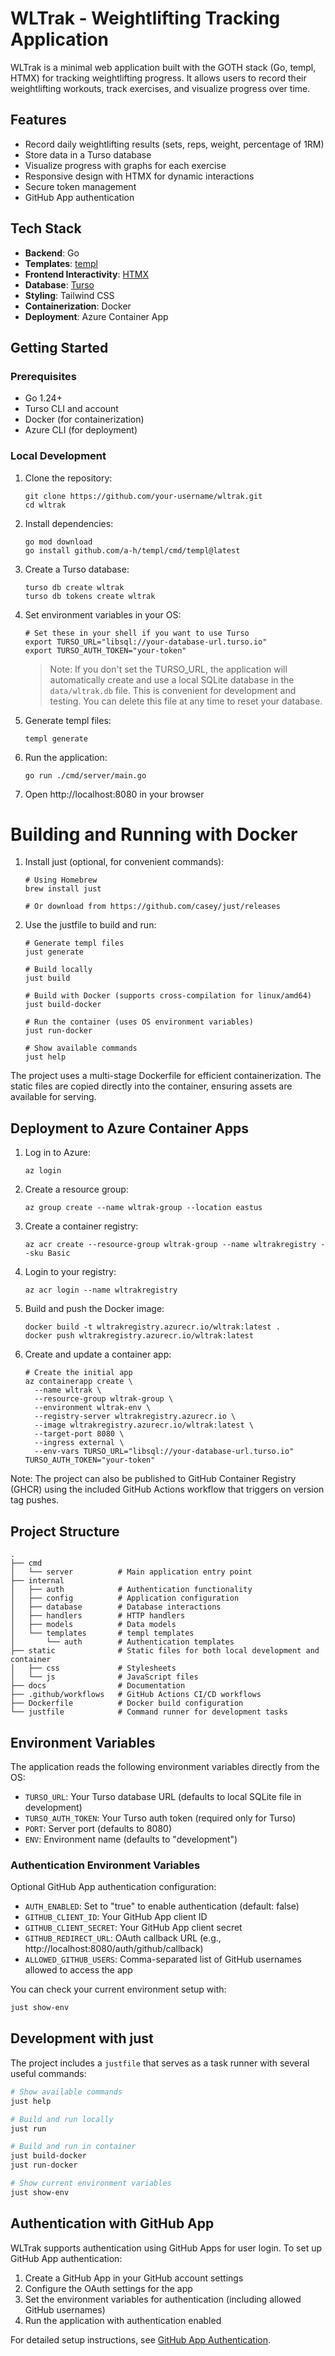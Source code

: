 # WLTrak - Weightlifting Tracking Application

WLTrak is a minimal web application built with the GOTH stack (Go, templ, HTMX) for tracking weightlifting progress. It allows users to record their weightlifting workouts, track exercises, and visualize progress over time.

## Features

- Record daily weightlifting results (sets, reps, weight, percentage of 1RM)
- Store data in a Turso database
- Visualize progress with graphs for each exercise
- Responsive design with HTMX for dynamic interactions
- Secure token management
- GitHub App authentication

## Tech Stack

- **Backend**: Go
- **Templates**: [templ](https://github.com/a-h/templ)
- **Frontend Interactivity**: [HTMX](https://htmx.org/)
- **Database**: [Turso](https://turso.tech/)
- **Styling**: Tailwind CSS
- **Containerization**: Docker
- **Deployment**: Azure Container App

## Getting Started

### Prerequisites

- Go 1.24+
- Turso CLI and account
- Docker (for containerization)
- Azure CLI (for deployment)

### Local Development

1. Clone the repository:
   ```
   git clone https://github.com/your-username/wltrak.git
   cd wltrak
   ```

2. Install dependencies:
   ```
   go mod download
   go install github.com/a-h/templ/cmd/templ@latest
   ```

3. Create a Turso database:
   ```
   turso db create wltrak
   turso db tokens create wltrak
   ```

4. Set environment variables in your OS:
   ```
   # Set these in your shell if you want to use Turso
   export TURSO_URL="libsql://your-database-url.turso.io"
   export TURSO_AUTH_TOKEN="your-token"
   ```

   > Note: If you don't set the TURSO_URL, the application will automatically create and use a local SQLite database in the `data/wltrak.db` file. This is convenient for development and testing. You can delete this file at any time to reset your database.

5. Generate templ files:
   ```
   templ generate
   ```

6. Run the application:
   ```
   go run ./cmd/server/main.go
   ```

7. Open http://localhost:8080 in your browser

# Building and Running with Docker

1. Install just (optional, for convenient commands):
   ```
   # Using Homebrew
   brew install just

   # Or download from https://github.com/casey/just/releases
   ```

2. Use the justfile to build and run:
   ```
   # Generate templ files
   just generate
   
   # Build locally
   just build
   
   # Build with Docker (supports cross-compilation for linux/amd64)
   just build-docker
   
   # Run the container (uses OS environment variables)
   just run-docker
   
   # Show available commands
   just help
   ```

The project uses a multi-stage Dockerfile for efficient containerization. The static files are copied directly into the container, ensuring assets are available for serving.

## Deployment to Azure Container Apps

1. Log in to Azure:
   ```
   az login
   ```

2. Create a resource group:
   ```
   az group create --name wltrak-group --location eastus
   ```

3. Create a container registry:
   ```
   az acr create --resource-group wltrak-group --name wltrakregistry --sku Basic
   ```

4. Login to your registry:
   ```
   az acr login --name wltrakregistry
   ```

5. Build and push the Docker image:
   ```
   docker build -t wltrakregistry.azurecr.io/wltrak:latest .
   docker push wltrakregistry.azurecr.io/wltrak:latest
   ```

6. Create and update a container app:
   ```
   # Create the initial app
   az containerapp create \
     --name wltrak \
     --resource-group wltrak-group \
     --environment wltrak-env \
     --registry-server wltrakregistry.azurecr.io \
     --image wltrakregistry.azurecr.io/wltrak:latest \
     --target-port 8080 \
     --ingress external \
     --env-vars TURSO_URL="libsql://your-database-url.turso.io" TURSO_AUTH_TOKEN="your-token"
   ```

Note: The project can also be published to GitHub Container Registry (GHCR) using the included GitHub Actions workflow that triggers on version tag pushes.

## Project Structure

```
.
├── cmd
│   └── server          # Main application entry point
├── internal
│   ├── auth            # Authentication functionality
│   ├── config          # Application configuration
│   ├── database        # Database interactions
│   ├── handlers        # HTTP handlers
│   ├── models          # Data models
│   └── templates       # templ templates
│       └── auth        # Authentication templates
├── static              # Static files for both local development and container
│   ├── css             # Stylesheets
│   └── js              # JavaScript files
├── docs                # Documentation
├── .github/workflows   # GitHub Actions CI/CD workflows
├── Dockerfile          # Docker build configuration
└── justfile            # Command runner for development tasks
```

## Environment Variables

The application reads the following environment variables directly from the OS:

- `TURSO_URL`: Your Turso database URL (defaults to local SQLite file in development)
- `TURSO_AUTH_TOKEN`: Your Turso auth token (required only for Turso)
- `PORT`: Server port (defaults to 8080)
- `ENV`: Environment name (defaults to "development")

### Authentication Environment Variables

Optional GitHub App authentication configuration:

- `AUTH_ENABLED`: Set to "true" to enable authentication (default: false)
- `GITHUB_CLIENT_ID`: Your GitHub App client ID
- `GITHUB_CLIENT_SECRET`: Your GitHub App client secret
- `GITHUB_REDIRECT_URL`: OAuth callback URL (e.g., http://localhost:8080/auth/github/callback)
- `ALLOWED_GITHUB_USERS`: Comma-separated list of GitHub usernames allowed to access the app

You can check your current environment setup with:

```bash
just show-env
```

## Development with just

The project includes a `justfile` that serves as a task runner with several useful commands:

```bash
# Show available commands
just help

# Build and run locally
just run

# Build and run in container
just build-docker
just run-docker

# Show current environment variables
just show-env
```

## Authentication with GitHub App

WLTrak supports authentication using GitHub Apps for user login. To set up GitHub App authentication:

1. Create a GitHub App in your GitHub account settings
2. Configure the OAuth settings for the app
3. Set the environment variables for authentication (including allowed GitHub usernames)
4. Run the application with authentication enabled

For detailed setup instructions, see [GitHub App Authentication](docs/github-app-auth.md).
